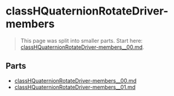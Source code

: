 # classHQuaternionRotateDriver-members

> This page was split into smaller parts. Start here: [classHQuaternionRotateDriver-members__00.md](classHQuaternionRotateDriver-members__00.md).

## Parts

- [classHQuaternionRotateDriver-members__00.md](classHQuaternionRotateDriver-members__00.md)
- [classHQuaternionRotateDriver-members__01.md](classHQuaternionRotateDriver-members__01.md)
